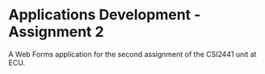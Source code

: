 # Applications Development - Assignment 2
A Web Forms application for the second assignment of the CSI2441 unit at ECU.
